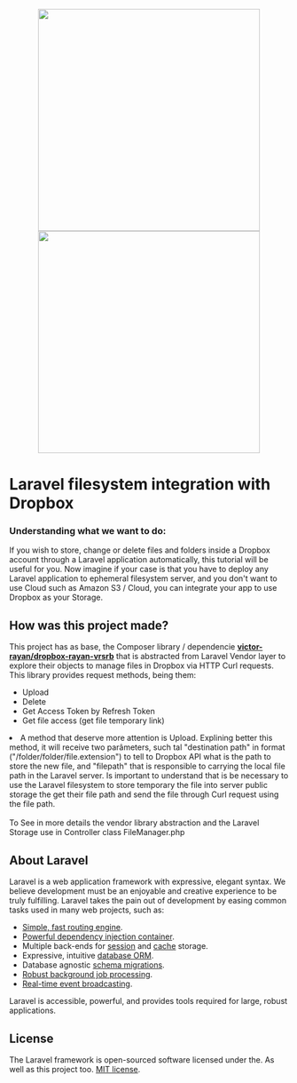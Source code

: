 <p align="center"><a href="https://laravel.com" target="_blank"><img src="https://raw.githubusercontent.com/laravel/art/master/logo-lockup/5%20SVG/2%20CMYK/1%20Full%20Color/laravel-logolockup-cmyk-red.svg" width="400"></a>
<a href="https://dropbox.com" target="_blank"><img src="https://www.logo.wine/a/logo/Dropbox_(service)/Dropbox_(service)-Logo.wine.svg" width="400"></a></p>

# Laravel filesystem integration with Dropbox

  ### Understanding what we want to do:
  <p>
    If you wish to store, change or delete files and folders inside a Dropbox account through a Laravel application automatically, 
    this tutorial will be useful for you.
    Now imagine if your case is that you have to deploy any Laravel application to ephemeral filesystem server, and you don't want to use Cloud such as Amazon S3 / Cloud, you can integrate your app to use Dropbox as your Storage.
  </p>

## How was this project made?
<p>This project has as base, the Composer library / dependencie <a href="https://github.com/VictorRayan/dropbox-rayan"><strong>victor-rayan/dropbox-rayan-vrsrb</strong></a> that is abstracted from Laravel Vendor layer to explore their objects to manage files in Dropbox via HTTP Curl requests. This library provides request methods, being them:</p>
<ul>
  <li>Upload
  <li>Delete
  <li>Get Access Token by Refresh Token</li>
  <li>Get file access (get file temporary link)</li>
</ul>

<li>A method that deserve more attention is Upload. Explining better this method, it will receive two parâmeters, such tal "destination path" in format ("/folder/folder/file.extension") to tell to Dropbox API what is the path to store the new file, and "filepath" that is responsible to carrying the local file path in the Laravel server. Is important to understand that is be necessary to use the Laravel filesystem to store temporary the file into server public storage the get their file path and send the file through Curl request using the file path.</li>
<br>
To See in more details the vendor library abstraction and the Laravel Storage use in Controller class FileManager.php


##
## About Laravel

Laravel is a web application framework with expressive, elegant syntax. We believe development must be an enjoyable and creative experience to be truly fulfilling. Laravel takes the pain out of development by easing common tasks used in many web projects, such as:

- [Simple, fast routing engine](https://laravel.com/docs/routing).
- [Powerful dependency injection container](https://laravel.com/docs/container).
- Multiple back-ends for [session](https://laravel.com/docs/session) and [cache](https://laravel.com/docs/cache) storage.
- Expressive, intuitive [database ORM](https://laravel.com/docs/eloquent).
- Database agnostic [schema migrations](https://laravel.com/docs/migrations).
- [Robust background job processing](https://laravel.com/docs/queues).
- [Real-time event broadcasting](https://laravel.com/docs/broadcasting).

Laravel is accessible, powerful, and provides tools required for large, robust applications.


## License

The Laravel framework is open-sourced software licensed under the. As well as this project too. [MIT license](https://opensource.org/licenses/MIT).
